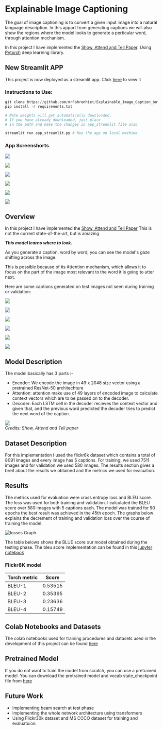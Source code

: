# Explainable Image Captioning

The goal of image captioning is to convert a given input image into a natural language description.
In this appart from generating captions we will also show the regions where the model looks to generate
a perticular word, through attention mechanism.<br>

In this project I have implemented the [Show, Attend and Tell Paper](https://arxiv.org/abs/1502.03044). Using
[Pytorch](https://github.com/pytorch/pytorch)
deep learning library.
## New Streamlit APP
This project is now deployed as a streamlit app. Click [here](https://share.streamlit.io/mrfahrenhiet/explainable_image_caption_bot/app_streamlit.py) to view it<br>
### Instructions to Use:
```python
git clone https://github.com/mrFahrenhiet/Explainable_Image_Caption_bot.git
pip install -r requirements.txt
```

```python
# Note weights will get automatically downloaded.
# If you have already downloaded, just place 
# in the path and make the changes in app_streamlit file also

streamlit run app_streamlit.py # Run the app on local machine
```
### App Screenshorts

![](imgs/appSS00.png)

![](imgs/appSS01.png)

![](imgs/appSS02.png)

![](imgs/appSS03.png)

![](imgs/appSS04.png)

![](imgs/appSS05.png)


## Overview
In this project I have implemented the [Show, Attend and Tell Paper](https://arxiv.org/abs/1502.03044)
This is not the current state-of-the-art, but is amazing <br>

***This model learns where to look.***

As you generate a caption, word by word, you can see the model's gaze shifting across the image.

This is possible because of its Attention mechanism, which allows it to focus on the part of the image most relevant to the word it is going to utter next.

Here are some captions generated on test images not seen during training or validation:

![](imgs/Slide1.PNG)

![](imgs/Slide2.PNG)

![](imgs/Slide3.PNG)

![](imgs/Slide4.PNG)

![](imgs/Slide5.PNG)

![](imgs/Slide5.PNG)


## Model Description
The model basically has 3 parts :-
- Encoder: We encode the image in 49 x 2048 size vector using a pretrained ResNet-50 architechture
- Attention: attention make use of 49 layers of encoded image to calculate context vectors
  which are to be passed on to the decoder.
- Decoder: Each LSTM cell in the decoder recieves the context vector and given that, and 
the previous word predicted the decoder tries to predict the next word of the caption.

![](imgs/model_arch.jpeg)<br>
*Credits: Show, Attend and Tell paper*


## Dataset Description
For this implementation I used the flickr8k dataset which contains a total of
8091 images and every image has 5 captions. For training, we used 7511 images and for
validation we used 580 images. The results section gives a breif about the results we obtained and
the metrics we used for evaluation.

## Results
The metrics used for evaluation were cross entropy loss and BLEU score. The loss was used for both training and validation.
I calculated the BLEU score over 580 images with 5 captions each. The model was trained for 50 epochs the best result
was achieved in the 45th epoch. The graphs below explains the decrement of training and validation loss over the course
of training the model.

![losses Graph](imgs/losses.png)

The table belows shows the BLUE score our model obtained during the testing phase.
The bleu score implementation can be found in this [jupyter notebook](https://colab.research.google.com/drive/1v6O3u3psYxBswR51HPIcSbMzjQFMhbsp?usp=sharing)

### Flickr8K model 

| Torch metric | Score   |
|--------------|---------|
| BLEU-1       |  0.53515 |
| BLEU-2       |  0.35395 |
| BLEU-3       |  0.23636 |
| BLEU-4       |  0.15749 |


## Colab Notebooks and Datasets
The colab notebooks used for training procedures and datasets used in the development
of this project can be found [here](https://drive.google.com/drive/folders/1JMdBNklNe7-4VWiVTUNtTQQVGX4LGZGL?usp=sharing)


## Pretrained Model
If you do not want to train the model from scratch, you can use a pretrained model.
You can download the pretrained model and vocab state_checkpoint file from
[here](https://drive.google.com/file/d/1-AIlZp28kvn13sEGJpD1vJY10aBuBg2a/view?usp=sharing)


## Future Work
 - Implementing beam search at test phase
 - Implementing the whole network architecture using transformers
 - Using Flickr30k dataset and MS COCO dataset for training and evaluatuion.
